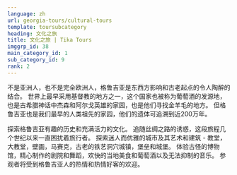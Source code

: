```yaml
---
language: zh
url: georgia-tours/cultural-tours
template: toursubcategory
heading: 文化之旅
title: 文化之旅 | Tika Tours
imggrp_id: 38
main_category_id: 1
sub_category_id: 9
rank: 2
---
```

<div class="row content-row"><!-- 1486 (2)-->
<div class="col-xs-12 col-sm-6 col-md-6"><!-- 1982 -->

不是亚洲人，也不是完全欧洲人，格鲁吉亚是东西方影响和古老起点的令人陶醉的结合。 世界上最早采用基督教的地方之一，这个国家也被称为葡萄酒的发源地，也是古希腊神话中杰森和阿尔戈英雄的家园，也是他们寻找金羊毛的地方。
但格鲁吉亚也是我们最早的人类祖先的家园，他们的遗体可追溯到近200万年。

</div>

<div class="col-xs-12 col-sm-6 col-md-6"><!-- 1983 -->

探索格鲁吉亚有趣的历史和充满活力的文化。 追随丝绸之路的诱惑，这段旅程几个世纪以来一直困扰着旅行者。 探索迷人而优雅的城市及其艺术和建筑 \- 教堂，大教堂，壁画，马赛克，古老的铁艺洞穴城镇，堡垒和城堡。
体验古怪的博物馆，精心制作的剧院和舞蹈，欢快的当地美食和葡萄酒以及无法抑制的音乐。 参观者将受到格鲁吉亚人的热情和热情好客的欢迎。

</div>

</div>
